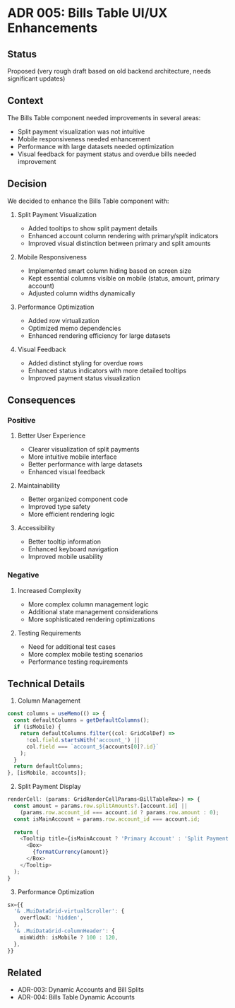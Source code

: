 # ADR 005: Bills Table UI/UX Enhancements

## Status

Proposed (very rough draft based on old backend architecture, needs significant updates)

## Context

The Bills Table component needed improvements in several areas:
- Split payment visualization was not intuitive
- Mobile responsiveness needed enhancement
- Performance with large datasets needed optimization
- Visual feedback for payment status and overdue bills needed improvement

## Decision

We decided to enhance the Bills Table component with:

1. Split Payment Visualization
   - Added tooltips to show split payment details
   - Enhanced account column rendering with primary/split indicators
   - Improved visual distinction between primary and split amounts

2. Mobile Responsiveness
   - Implemented smart column hiding based on screen size
   - Kept essential columns visible on mobile (status, amount, primary account)
   - Adjusted column widths dynamically

3. Performance Optimization
   - Added row virtualization
   - Optimized memo dependencies
   - Enhanced rendering efficiency for large datasets

4. Visual Feedback
   - Added distinct styling for overdue rows
   - Enhanced status indicators with more detailed tooltips
   - Improved payment status visualization

## Consequences

### Positive

1. Better User Experience
   - Clearer visualization of split payments
   - More intuitive mobile interface
   - Better performance with large datasets
   - Enhanced visual feedback

2. Maintainability
   - Better organized component code
   - Improved type safety
   - More efficient rendering logic

3. Accessibility
   - Better tooltip information
   - Enhanced keyboard navigation
   - Improved mobile usability

### Negative

1. Increased Complexity
   - More complex column management logic
   - Additional state management considerations
   - More sophisticated rendering optimizations

2. Testing Requirements
   - Need for additional test cases
   - More complex mobile testing scenarios
   - Performance testing requirements

## Technical Details

1. Column Management
```typescript
const columns = useMemo(() => {
  const defaultColumns = getDefaultColumns();
  if (isMobile) {
    return defaultColumns.filter((col: GridColDef) => 
      !col.field.startsWith('account_') || 
      col.field === `account_${accounts[0]?.id}`
    );
  }
  return defaultColumns;
}, [isMobile, accounts]);
```

2. Split Payment Display
```typescript
renderCell: (params: GridRenderCellParams<BillTableRow>) => {
  const amount = params.row.splitAmounts?.[account.id] || 
    (params.row.account_id === account.id ? params.row.amount : 0);
  const isMainAccount = params.row.account_id === account.id;
  
  return (
    <Tooltip title={isMainAccount ? 'Primary Account' : 'Split Payment'}>
      <Box>
        {formatCurrency(amount)}
      </Box>
    </Tooltip>
  );
}
```

3. Performance Optimization
```typescript
sx={{
  '& .MuiDataGrid-virtualScroller': {
    overflowX: 'hidden',
  },
  '& .MuiDataGrid-columnHeader': {
    minWidth: isMobile ? 100 : 120,
  },
}}
```

## Related

- ADR-003: Dynamic Accounts and Bill Splits
- ADR-004: Bills Table Dynamic Accounts
